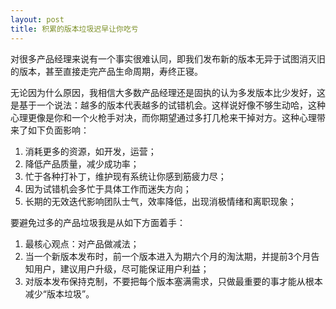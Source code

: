 ```yaml
---
layout: post
title: 积累的版本垃圾迟早让你吃亏
---
```



对很多产品经理来说有一个事实很难认同，即我们发布新的版本无异于试图消灭旧的版本，甚至直接走完产品生命周期，寿终正寝。

无论因为什么原因，我相信大多数产品经理还是固执的认为多发版本比少发好，这是基于一个说法：越多的版本代表越多的试错机会。这样说好像不够生动哈，这种心理更像是你和一个火枪手对决，而你期望通过多打几枪来干掉对方。这种心理带来了如下负面影响：

1. 消耗更多的资源，如开发，运营；
2. 降低产品质量，减少成功率；
3. 忙于各种打补丁，维护现有系统让你感到筋疲力尽；
4. 因为试错机会多忙于具体工作而迷失方向；
5. 长期的无效迭代影响团队士气，效率降低，出现消极情绪和离职现象；

要避免过多的产品垃圾我是从如下方面着手：

1. 最核心观点：对产品做减法；
2. 当一个新版本发布时，前一个版本进入为期六个月的淘汰期，并提前3个月告知用户，建议用户升级，尽可能保证用户利益；
3. 对版本发布保持克制，不要把每个版本塞满需求，只做最重要的事才能从根本减少“版本垃圾”。